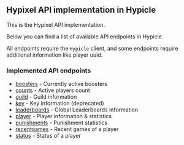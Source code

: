 ## Hypixel API implementation in Hypicle

This is the Hypixel API implementation.

Below you can find a list of available API endpoints in Hypicle.

All endpoints require the `Hypicle` client, and some endpoints require additional information like player uuid.

### Implemented API endpoints
- [boosters](./boosters.md) - Currently active boosters
- [counts](./counts.md) - Active players count
- [guild](./guild.md) - Guild information
- [key](./key.md) - Key information (deprecated)
- [leaderboards](./leaderboards.md) - Global Leaderboards information
- [player](./player.md) - Player information & statistics
- [punishments](./punishments.md) - Punishment statistics
- [recentgames](./recentgames.md) - Recent games of a player
- [status](./status.md) - Status of a player

